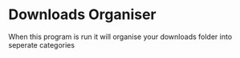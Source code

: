 # Downloads Organiser

When this program is run it will organise your downloads folder into seperate categories
